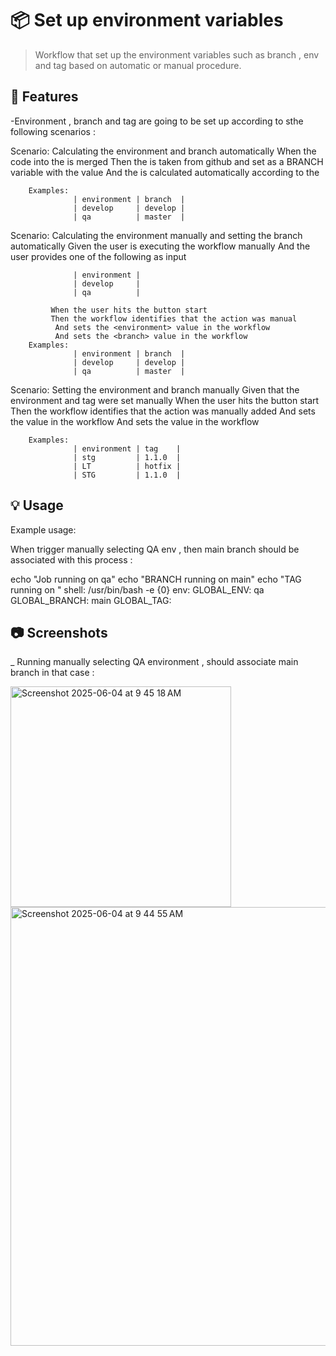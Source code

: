 # 📦 Set up environment variables

> Workflow that set up the environment variables such as branch , env and tag based on automatic or manual procedure.

## 🚀 Features

-Environment , branch and tag are going to be set up according to sthe following scenarios : 

Scenario: Calculating the environment and branch automatically
             When the code into the <branch> is merged
             Then the <branch> is taken from github and set as a BRANCH variable with the value
              And the <environment> is calculated automatically according to the <branch>
              
        Examples:
                  | environment | branch  |
                  | develop     | develop |
                  | qa          | master  |
        
Scenario: Calculating the environment manually and setting the branch automatically
            Given the user is executing the workflow manually
              And the user provides one of the following <environments> as input
              
                  | environment |
                  | develop     |
                  | qa          |
                  
             When the user hits the button start
             Then the workflow identifies that the action was manual
              And sets the <environment> value in the workflow
              And sets the <branch> value in the workflow
        Examples:
                  | environment | branch  |
                  | develop     | develop |
                  | qa          | master  |
            
            
Scenario: Setting the environment and branch manually
            Given that the environment and tag were set manually
             When the user hits the button start
             Then the workflow identifies that the action was manually added
              And sets the <environment> value in the workflow
              And sets the <branch> value in the workflow
              
        Examples:
                  | environment | tag    |
                  | stg         | 1.1.0  |
                  | LT          | hotfix |
                  | STG         | 1.1.0  |

## 💡 Usage

Example usage:

When trigger manually selecting QA env , then main branch should be associated with this process : 

  echo "Job running on qa" echo "BRANCH running on main" echo "TAG running on "
  shell: /usr/bin/bash -e {0}
  env:
    GLOBAL_ENV: qa
    GLOBAL_BRANCH: main
    GLOBAL_TAG: 


## 📷 Screenshots

_ Running manually selecting QA environment , should associate main branch in that case : 

<img width="353" alt="Screenshot 2025-06-04 at 9 45 18 AM" src="https://github.com/user-attachments/assets/b86887d4-1f10-4951-a609-bc8c47c9ffc0" />

<img width="702" alt="Screenshot 2025-06-04 at 9 44 55 AM" src="https://github.com/user-attachments/assets/3b0828f2-9e1d-45f6-9baa-9a056e499591" />

